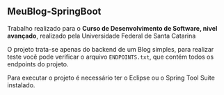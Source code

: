 ## MeuBlog-SpringBoot ##

Trabalho realizado para o **Curso de Desenvolvimento de Software, nivel avançado**, realizado pela Universidade Federal de Santa Catarina<br>

O projeto trata-se apenas do backend de um Blog simples, para realizar teste você pode verificar o arquivo ```ENDPOINTS.txt```, que contém todos os endpoints do projeto.<br>

Para executar o projeto é necessário ter o Eclipse ou o Spring Tool Suite instalado.


